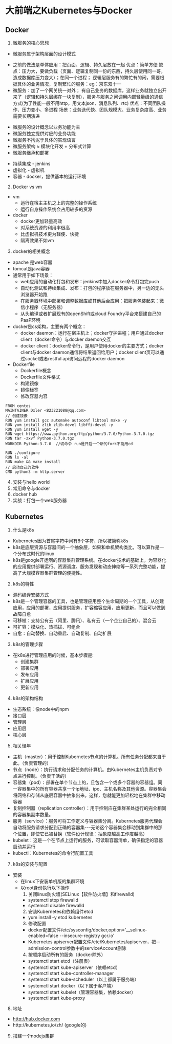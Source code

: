 # 大前端之Kubernetes与Docker
## Docker
1. 微服务的核心思想
 * 微服务属于架构层面的设计模式
  + 之前的做法是单体应用：把页面、逻辑、持久层放在一起
    优点：简单方便
    缺点：压力大，要做负载（页面、逻辑复制同一份的东西，持久层使用同一哥，造成数据库压力变大）；在同一个进程；
    逻辑层服务有的繁忙有的闲，需要根据具体的业务情况，复制繁忙的服务：eg：京东双十一
  + 微服务：加了一个网关统一对外；
           有自己业务的数据库，这样业务就独立出开来了（逻辑和持久层绑在一块复制），服务与服务之间调用内部轻量级的通信方式(为了性能一般不用http，用文本json、消息队列、rtc)
    优点：不同团队操作、压力变小、多进程
    场景：业务迭代快、团队规模大、业务复杂度高、业务需要长期演进
 * 微服务的设计概念以业务功能为主
 * 微服务独立提供对应的业务功能
 * 微服务不拘泥于具体的实现语言
 * 微服务架构 ≈ 模块化开发 + 分布式计算
 * 微服务继承和部署
  + 持续集成 - jenkins
  + 虚拟化 - 虚拟机
  + 容器 - docker，提供基本的运行环境
2. Docker vs vm
  * vm
    + 运行在宿主主机之上的完整的操作系统
    + 运行自身操作系统会占用较多的资源
  * docker
    + docker更加轻量高效
    + 对系统资源的利用率很高
    + 比虚拟机技术更为轻便、快捷
    + 隔离效果不如vm
3. docker的相关概念
  * apache 是web容器
  * tomcat是java容器
  * 通常用于如下场景：
    + web应用的自动化打包和发布：jenkins中加入docker命令打包完push
    + 自动化测试和持续集成、发布：打包的程序放在服务器中，另一边的无头浏览器开始跑
    + 在服务器环境中部署和调整数据库或其他后台应用：把服务包装起来：微信小程序（无服务器）
    + 从头编译或者扩展现有的openShift或cloud Foundry平台来搭建自己的PaaP环境
  * docker是cs架构，主要有两个概念：
    + docker daemon：运行在宿主机上；docker守护进程；用户通过docker client（docker命令）与docker daemon交互
    + docker client：docker命令行，是用户使用docker的主要方式；docker client与docker daemon通信将结果返回给用户；docker client页可以通过socket或者restful api访问远程的docker daemon
  * Dockerfile
    + Dockerfile概念
    + Dockerfile文件格式
    + 构建镜像
    + 镜像标签
    + 修改容器内容

```
FROM centos
MAINTAINER Dxler <823221088@qq.com>
// 创建镜像
RUN yum install gcc automake autoconf libtool make -y
RUN yum install zlib zlib-devel libffi-devel -y
RUN yum install wget -y
RUN wget https://www.python.org/ftp/python/3.7.0/Python-3.7.0.tgz
RUN tar -zxvf Python-3.7.0.tgz
WORKDIR Python-3.7.0  //切命令 run是开启一个新的fork不能用cd

RUN ./configure
RUN ls -al
RUN make && make install
// 启动自己的软件
CMD python3 -m http.server
```

4. 安装与hello world
5. 常用命令与docker
6. docker hub
7. 实战：打包一个web服务器
## Kubernetes
1. 什么是k8s
  * Kubernetes因为首尾字符中间有8个字符，所以被简称k8s
  * k8s是底层资源与容器间的一个抽象层，如果和单机架构类比，可以算作是一个分布式时代的linux
  * k8s是google开运啊的容器集群管理系统。在docker技术的基础上，为容器化的应用提供部署运行、资源调度、服务发现和动态伸缩等一系列完整功能，提高了大规模容器集群管理的便捷性。
2. k8s的特性
  * 源码编译安装方式
  * k8s是一个管理容器的工具，也是管理应用整个生命周期的一个工具，从创建应用，应用的部署，应用提供服务，扩容缩容应用，应用更新，而且可以做到故障自愈
  * 可移植：支持公有云（阿里、腾讯）、私有云（一个企业自己的）、混合云
  * 可扩容：模块化、热插拔、可组合
  * 自愈：自动替换、自动重启、自动复制、自动扩展
3. k8s的管理步骤
  * 在k8s进行管理应用的时候，基本步骤是:
    + 创建集群
    + 部署应用
    + 发布应用
    + 扩展应用
    + 更新应用
4. k8s的架构结构
  * 生态系统：像node中的npm
  * 接口层
  * 管理层
  * 应用层
  * 核心层
5. 相关怪年
  * 主机（master）：用于控制Kubernetes节点的计算机。所有任务分配都来自于此。（负责管理的）
  * 节点（node）：执行请求和分配任务的计算机。由Kubernetes主机负责对节点进行控制。（负责干活的）
  * 容器集（pod）：部署在单个节点上的，且包含一个或多个容器的容器组。同一容器集中的所有容器共享一个ip地址、ipc、主机名称及其他资源。容器集会将网络和存储从底层容器中抽象出来。这样，您就能更加轻松地在集群中移动容器
  * 复制控制器（replication controller）：用于控制应在集群某处运行的完全相同的容器集副本数量。
  * 服务（service）：服务可将工作定义与容器集分离。Kubernetes服务代理会自动将服务请求分配到正确的容器集---无论这个容器集会移动到集群中的那个位置，即使它已被替换（软件设计规律：抽象度越高工作度越高）
  * kubelet：这是一个在节点上运行的服务，可读取容器清单，确保指定的容器启动并运行
  * kubectl：Kubernetes的命令行配置工具
7. k8s的安装与配置
  * 安装
    + 在linux下安装单机版的集群环境
    + 以root身份执行以下操作
      1. 关闭linux防火墙(SELinux【软件防火墙】和firewalld)
        + systemctl stop firewalld
        + systemctl disable firewalld
      2. 安装Kubernetes和依赖组件etcd
        + yum install -y etcd kubernetes
      3. 修改配置
        + docker配置文件/etc/sysconfig/docker,option='__selinux-enabled=false --insecure-registry gcr.io'
        + Kubernetes apiserver配置文件/etc/Kubernetes/apiserver，把--admission-control参数中的serviceAccount删除
      4. 按顺序启动所有的服务（docker除外）
        + systemctl start etcd（注册表）
        + systemctl start kube-apiserver（依赖etcd）
        + systemctl start kube-controller-manager
        + systemctl start kube-scheduler（以上都属于服务端）
        + systemctl start docker（以下属于客户端）
        + systemctl start kubelet（管理容器集，依赖docker）
        + systemctl start kube-proxy
8. 地址
  * http://hub.docker.com
  * http://kubernetes,io/zh/    (google的)
9. 搭建一个nodejs集群
